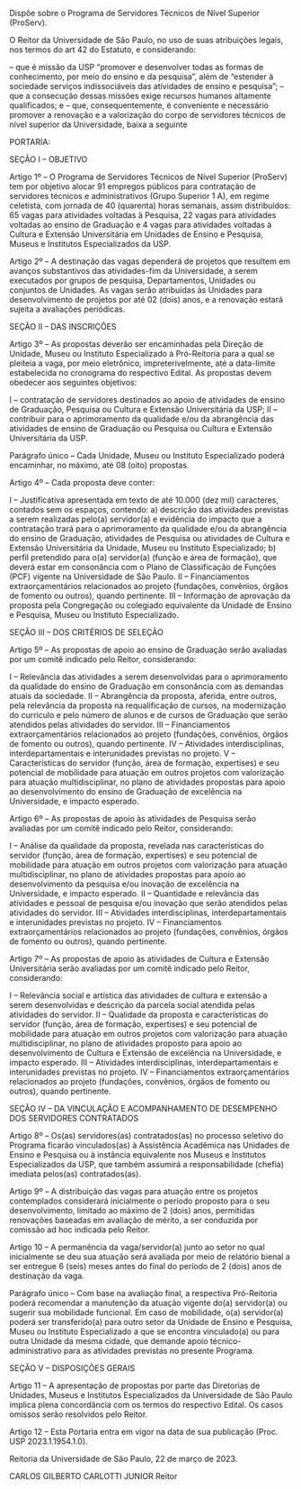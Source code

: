 Dispõe sobre o Programa de Servidores Técnicos de Nível Superior (ProServ).

O Reitor da Universidade de São Paulo, no uso de suas atribuições legais, nos termos do art 42 do Estatuto, e considerando:

– que é missão da USP “promover e desenvolver todas as formas de conhecimento, por meio do ensino e da pesquisa”, além de “estender à sociedade serviços indissociáveis das atividades de ensino e pesquisa”;
– que a consecução dessas missões exige recursos humanos altamente qualificados; e
– que, consequentemente, é conveniente e necessário promover a renovação e a valorização do corpo de servidores técnicos de nível superior da Universidade, baixa a seguinte

PORTARIA:

SEÇÃO I – OBJETIVO

Artigo 1º – O Programa de Servidores Técnicos de Nível Superior (ProServ) tem por objetivo alocar 91 empregos públicos para contratação de servidores técnicos e administrativos (Grupo Superior 1 A), em regime celetista, com jornada de 40 (quarenta) horas semanais, assim distribuídos: 65 vagas para atividades voltadas à Pesquisa, 22 vagas para atividades voltadas ao ensino de Graduação e 4 vagas para atividades voltadas à Cultura e Extensão Universitária em Unidades de Ensino e Pesquisa, Museus e Institutos Especializados da USP.

Artigo 2º – A destinação das vagas dependerá de projetos que resultem em avanços substantivos das atividades-fim da Universidade, a serem executados por grupos de pesquisa, Departamentos, Unidades ou conjuntos de Unidades. As vagas serão atribuídas às Unidades para desenvolvimento de projetos por até 02 (dois) anos, e a renovação estará sujeita a avaliações periódicas.

SEÇÃO II – DAS INSCRIÇÕES

Artigo 3º – As propostas deverão ser encaminhadas pela Direção de Unidade, Museu ou Instituto Especializado à Pró-Reitoria para a qual se pleiteia a vaga, por meio eletrônico, impreterivelmente, até a data-limite estabelecida no cronograma do respectivo Edital. As propostas devem obedecer aos seguintes objetivos:

I – contratação de servidores destinados ao apoio de atividades de ensino de Graduação, Pesquisa ou Cultura e Extensão Universitária da USP;
II – contribuir para o aprimoramento da qualidade e/ou da abrangência das atividades de ensino de Graduação ou Pesquisa ou Cultura e Extensão Universitária da USP.

Parágrafo único – Cada Unidade, Museu ou Instituto Especializado poderá encaminhar, no máximo, até 08 (oito) propostas.

Artigo 4º – Cada proposta deve conter:

I – Justificativa apresentada em texto de até 10.000 (dez mil) caracteres, contados sem os espaços, contendo:
a) descrição das atividades previstas a serem realizadas pelo(a) servidor(a) e evidência do impacto que a contratação trará para o aprimoramento da qualidade e/ou da abrangência do ensino de Graduação, atividades de Pesquisa ou atividades de Cultura e Extensão Universitária da Unidade, Museu ou Instituto Especializado;
b) perfil pretendido para o(a) servidor(a) (função e área de formação), que deverá estar em consonância com o Plano de Classificação de Funções (PCF) vigente na Universidade de São Paulo.
II – Financiamentos extraorçamentários relacionados ao projeto (fundações, convênios, órgãos de fomento ou outros), quando pertinente.
III – Informação de aprovação da proposta pela Congregação ou colegiado equivalente da Unidade de Ensino e Pesquisa, Museu ou Instituto Especializado.

SEÇÃO III – DOS CRITÉRIOS DE SELEÇÃO

Artigo 5º – As propostas de apoio ao ensino de Graduação serão avaliadas por um comitê indicado pelo Reitor, considerando:

I – Relevância das atividades a serem desenvolvidas para o aprimoramento da qualidade do ensino de Graduação em consonância com as demandas atuais da sociedade.
II – Abrangência da proposta, aferida, entre outros, pela relevância da proposta na requalificação de cursos, na modernização do currículo e pelo número de alunos e de cursos de Graduação que serão atendidos pelas atividades do servidor.
III – Financiamentos extraorçamentários relacionados ao projeto (fundações, convênios, órgãos de fomento ou outros), quando pertinente.
IV – Atividades interdisciplinas, interdepartamentais e interunidades previstas no projeto.
V – Características do servidor (função, área de formação, expertises) e seu potencial de mobilidade para atuação em outros projetos com valorização para atuação multidisciplinar, no plano de atividades propostas para apoio ao desenvolvimento do ensino de Graduação de excelência na Universidade, e impacto esperado.

Artigo 6º – As propostas de apoio às atividades de Pesquisa serão avaliadas por um comitê indicado pelo Reitor, considerando:

I – Análise da qualidade da proposta, revelada nas características do servidor (função, área de formação, expertises) e seu potencial de mobilidade para atuação em outros projetos com valorização para atuação multidisciplinar, no plano de atividades propostas para apoio ao desenvolvimento da pesquisa e/ou inovação de excelência na Universidade, e impacto esperado.
II – Quantidade e relevância das atividades e pessoal de pesquisa e/ou inovação que serão atendidos pelas atividades do servidor.
III – Atividades interdisciplinas, interdepartamentais e interunidades previstas no projeto.
IV – Financiamentos extraorçamentários relacionados ao projeto (fundações, convênios, órgãos de fomento ou outros), quando pertinente.

Artigo 7º – As propostas de apoio às atividades de Cultura e Extensão Universitária serão avaliadas por um comitê indicado pelo Reitor, considerando:

I – Relevância social e artística das atividades de cultura e extensão a serem desenvolvidas e descrição da parcela social atendida pelas atividades do servidor.
II – Qualidade da proposta e características do servidor (função, área de formação, expertises) e seu potencial de mobilidade para atuação em outros projetos com valorização para atuação multidisciplinar, no plano de atividades proposto para apoio ao desenvolvimento de Cultura e Extensão de excelência na Universidade, e impacto esperado.
III – Atividades interdisciplinas, interdepartamentais e interunidades previstas no projeto.
IV – Financiamentos extraorçamentários relacionados ao projeto (fundações, convênios, órgãos de fomento ou outros), quando pertinente.

SEÇÃO IV – DA VINCULAÇÃO E ACOMPANHAMENTO DE DESEMPENHO DOS SERVIDORES CONTRATADOS

Artigo 8º – Os(as) servidores(as) contratados(as) no processo seletivo do Programa ficarão vinculados(as) à Assistência Acadêmica nas Unidades de Ensino e Pesquisa ou à instância equivalente nos Museus e Institutos Especializados da USP, que também assumirá a responsabilidade (chefia) imediata pelos(as) contratados(as).

Artigo 9º – A distribuição das vagas para atuação entre os projetos contemplados considerará inicialmente o período proposto para o seu desenvolvimento, limitado ao máximo de 2 (dois) anos, permitidas renovações baseadas em avaliação de mérito, a ser conduzida por comissão ad hoc indicada pelo Reitor.

Artigo 10 – A permanência da vaga/servidor(a) junto ao setor no qual inicialmente se deu sua atuação será avaliada por meio de relatório bienal a ser entregue 6 (seis) meses antes do final do período de 2 (dois) anos de destinação da vaga.

Parágrafo único – Com base na avaliação final, a respectiva Pró-Reitoria poderá recomendar a manutenção da atuação vigente do(a) servidor(a) ou sugerir sua mobilidade funcional. Em caso de mobilidade, o(a) servidor(a) poderá ser transferido(a) para outro setor da Unidade de Ensino e Pesquisa, Museu ou Instituto Especializado a que se encontra vinculado(a) ou para outra Unidade da mesma cidade, que demande apoio técnico-administrativo para as atividades previstas no presente Programa.

SEÇÃO V – DISPOSIÇÕES GERAIS

Artigo 11 – A apresentação de propostas por parte das Diretorias de Unidades, Museus e Institutos Especializados da Universidade de São Paulo implica plena concordância com os termos do respectivo Edital. Os casos omissos serão resolvidos pelo Reitor.

Artigo 12 – Esta Portaria entra em vigor na data de sua publicação (Proc. USP 2023.1.1954.1.0).

Reitoria da Universidade de São Paulo, 22 de março de 2023.

CARLOS GILBERTO CARLOTTI JUNIOR
Reitor